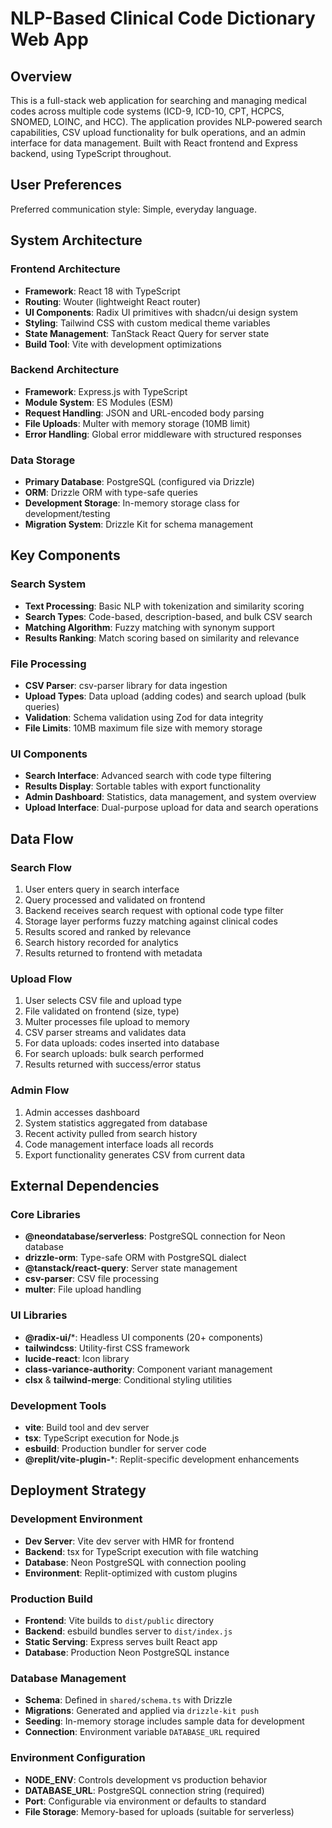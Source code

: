 # NLP-Based Clinical Code Dictionary Web App

## Overview

This is a full-stack web application for searching and managing medical codes across multiple code systems (ICD-9, ICD-10, CPT, HCPCS, SNOMED, LOINC, and HCC). The application provides NLP-powered search capabilities, CSV upload functionality for bulk operations, and an admin interface for data management. Built with React frontend and Express backend, using TypeScript throughout.

## User Preferences

Preferred communication style: Simple, everyday language.

## System Architecture

### Frontend Architecture
- **Framework**: React 18 with TypeScript
- **Routing**: Wouter (lightweight React router)
- **UI Components**: Radix UI primitives with shadcn/ui design system
- **Styling**: Tailwind CSS with custom medical theme variables
- **State Management**: TanStack React Query for server state
- **Build Tool**: Vite with development optimizations

### Backend Architecture
- **Framework**: Express.js with TypeScript
- **Module System**: ES Modules (ESM)
- **Request Handling**: JSON and URL-encoded body parsing
- **File Uploads**: Multer with memory storage (10MB limit)
- **Error Handling**: Global error middleware with structured responses

### Data Storage
- **Primary Database**: PostgreSQL (configured via Drizzle)
- **ORM**: Drizzle ORM with type-safe queries
- **Development Storage**: In-memory storage class for development/testing
- **Migration System**: Drizzle Kit for schema management

## Key Components

### Search System
- **Text Processing**: Basic NLP with tokenization and similarity scoring
- **Search Types**: Code-based, description-based, and bulk CSV search
- **Matching Algorithm**: Fuzzy matching with synonym support
- **Results Ranking**: Match scoring based on similarity and relevance

### File Processing
- **CSV Parser**: csv-parser library for data ingestion
- **Upload Types**: Data upload (adding codes) and search upload (bulk queries)
- **Validation**: Schema validation using Zod for data integrity
- **File Limits**: 10MB maximum file size with memory storage

### UI Components
- **Search Interface**: Advanced search with code type filtering
- **Results Display**: Sortable tables with export functionality
- **Admin Dashboard**: Statistics, data management, and system overview
- **Upload Interface**: Dual-purpose upload for data and search operations

## Data Flow

### Search Flow
1. User enters query in search interface
2. Query processed and validated on frontend
3. Backend receives search request with optional code type filter
4. Storage layer performs fuzzy matching against clinical codes
5. Results scored and ranked by relevance
6. Search history recorded for analytics
7. Results returned to frontend with metadata

### Upload Flow
1. User selects CSV file and upload type
2. File validated on frontend (size, type)
3. Multer processes file upload to memory
4. CSV parser streams and validates data
5. For data uploads: codes inserted into database
6. For search uploads: bulk search performed
7. Results returned with success/error status

### Admin Flow
1. Admin accesses dashboard
2. System statistics aggregated from database
3. Recent activity pulled from search history
4. Code management interface loads all records
5. Export functionality generates CSV from current data

## External Dependencies

### Core Libraries
- **@neondatabase/serverless**: PostgreSQL connection for Neon database
- **drizzle-orm**: Type-safe ORM with PostgreSQL dialect
- **@tanstack/react-query**: Server state management
- **csv-parser**: CSV file processing
- **multer**: File upload handling

### UI Libraries
- **@radix-ui/***: Headless UI components (20+ components)
- **tailwindcss**: Utility-first CSS framework
- **lucide-react**: Icon library
- **class-variance-authority**: Component variant management
- **clsx** & **tailwind-merge**: Conditional styling utilities

### Development Tools
- **vite**: Build tool and dev server
- **tsx**: TypeScript execution for Node.js
- **esbuild**: Production bundler for server code
- **@replit/vite-plugin-***: Replit-specific development enhancements

## Deployment Strategy

### Development Environment
- **Dev Server**: Vite dev server with HMR for frontend
- **Backend**: tsx for TypeScript execution with file watching
- **Database**: Neon PostgreSQL with connection pooling
- **Environment**: Replit-optimized with custom plugins

### Production Build
- **Frontend**: Vite builds to `dist/public` directory
- **Backend**: esbuild bundles server to `dist/index.js`
- **Static Serving**: Express serves built React app
- **Database**: Production Neon PostgreSQL instance

### Database Management
- **Schema**: Defined in `shared/schema.ts` with Drizzle
- **Migrations**: Generated and applied via `drizzle-kit push`
- **Seeding**: In-memory storage includes sample data for development
- **Connection**: Environment variable `DATABASE_URL` required

### Environment Configuration
- **NODE_ENV**: Controls development vs production behavior
- **DATABASE_URL**: PostgreSQL connection string (required)
- **Port**: Configurable via environment or defaults to standard
- **File Storage**: Memory-based for uploads (suitable for serverless)
